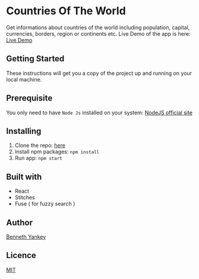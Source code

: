 # Countries Of The World

Get informations about countries of the world including population, capital,
currencies, borders, region or continents etc.
Live Demo of the app is here: [Live Demo](https://countries-of-the-world.vercel.app)

## Getting Started

These instructions will get you a copy of the project up and running on your local machine.

## Prerequisite

You only need to have `Node Js` installed on your system: [NodeJS official site](https://nodejs.org/en/download/)

## Installing

1. Clone the repo: [here](https://github.com/papayankey/countries-of-the-world.git)
2. Install npm packages: `npm install`
3. Run app: `npm start`

## Built with

- React
- Stitches
- Fuse ( for fuzzy search )

## Author

[Benneth Yankey](https://github.com/papayankey)

## Licence

[MIT](https://opensource.org/licenses/MIT)
